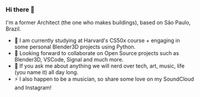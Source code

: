 ### Hi there 👋
I'm a former Architect (the one who makes buildings), based on São Paulo, Brazil.

- 🌱 I am currently studying at Harvard's CS50x course + engaging in some personal Blender3D projects using Python.
- 👯 Looking forward to collaborate on Open Source projects such as Blender3D, VSCode, Signal and much more.
- 💬 If you ask me about anything we will nerd over tech, art, music, life (you name it) all day long.
- ⚡ I also happen to be a musician, so share some love on my SoundCloud and Instagram!




<!--
**lknknm/lknknm** is a ✨ _special_ ✨ repository because its `README.md` (this file) appears on your GitHub profile.

Here are some ideas to get you started:

- 🔭 I’m currently working on ...
- 🌱 I’m currently learning ...
- 👯 I’m looking to collaborate on ...
- 🤔 I’m looking for help with ...
- 💬 Ask me about ...
- 📫 How to reach me: ...
- 😄 Pronouns: ...
- ⚡ Fun fact: ...
-->
